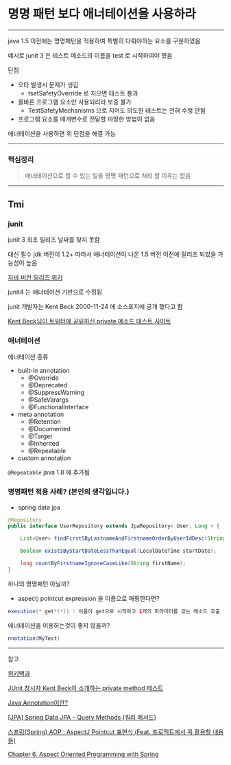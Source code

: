 # 명명 패턴 보다 애너테이션을 사용하라 

---

java 1.5 이전에는 명명패턴을 적용하여 특별히 다뤄야하는 요소를 구분하였음

예시로 junit 3 은 테스트 메소드의 이름을 test 로 시작하여야 헀음

단점

* 오타 발생시 문제가 생김
    * tsetSafetyOverride 로 지으면 테스트 통과 
* 올바른 프로그램 요소만 사용되리라 보증 불가
    * TestSafetyMechanisms 으로 지어도 의도한 테스트는 전혀 수행 안됨 
* 프로그램 요소를 매개변수로 전달할 마땅한 방법이 없음  

애너테이션을 사용하면 위 단점을 해결 가능

---

### 핵심정리
> 애너테이션으로 할 수 있는 일을 명명 패턴으로 처리 할 이유는 없음

---

## Tmi

### junit

junit 3 최초 릴리즈 날짜를 찾지 못함

대신 필수 jdk 버전이 1.2+ 따라서 애너테이션이 나온 1.5 버전 이전에 릴리즈 되었을 가능성이 높음

[자바 버전 릴리즈 위키](https://en.wikipedia.org/wiki/Java_version_history)

junit4 는 애너테이션 기반으로 수정됨

junit 개발자는 Kent Beck 2000-11-24 에 소스포지에 공개 했다고 함

[Kent Beck님이 트위터에 공유하신 private 메소드 테스트 사이트](http://shoulditestprivatemethods.com)



### 애너테이션

애너테이션 종류

* built-in annotation
  * @Override
  * @Deprecated
  * @SuppressWarning
  * @SafeVarargs
  * @FunctionalInterface
* meta annotation
  * @Retention
  * @Documented
  * @Target
  * @Inherited
  * @Repeatable
* custom annotation


`@Repeatable` java 1.8 에 추가됨


### 명명패턴 적용 사례? (본인의 생각입니다.)

* spring data jpa

```java
@Repository
public interface UserRepository extends JpaRepository< User, Long > {

    List<User> findFirst5ByLastnameAndFirstnameOrderByUserIdDesc(String lastName, String firstName);

    Boolean existsByStartDateLessThanEqual(LocalDateTime startDate);

    long countByFirstnameIgnoreCaseLike(String firstName);
}
```
하나의 명명패턴 아닐까?

* aspectj pointcut expression 을 이름으로 매핑한다면?

```java
execution(* get*(*)) : 이름이 get으로 시작하고 1개의 파라미터를 갖는 메소드 호출
```
에너테이션을 이용하는것이 좋지 않을까?

```java
nnotation(MyTest)
```

---

참고

[위키백과](https://ko.wikipedia.org/wiki/JUnit) 

[JUnit 창시자 Kent Beck이 소개하는 private method 테스트](https://okky.kr/articles/860464)

[Java Annotation이란?](https://nesoy.github.io/articles/2018-04/Java-Annotation)

[[JPA] Spring Data JPA - Query Methods (쿼리 메서드)](https://kim-oriental.tistory.com/34)

[스프링(Spring) AOP : AspectJ Pointcut 표현식 (Feat. 프로젝트에서 꼭 활용할 내용들)](https://maeryo88.tistory.com/200)

[Chapter 6. Aspect Oriented Programming with Spring](https://docs.spring.io/spring-framework/docs/2.0.x/reference/aop.html)
